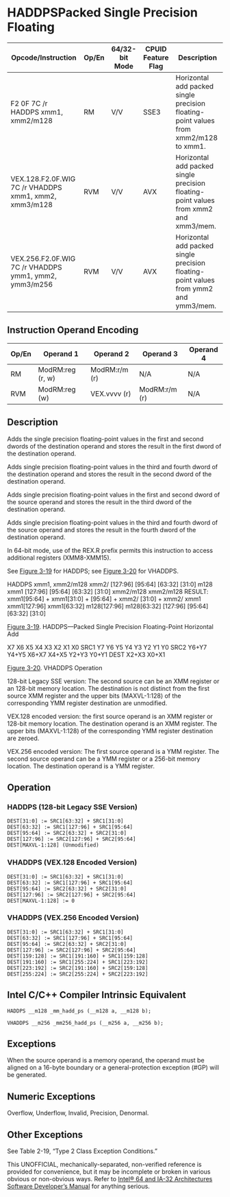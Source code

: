 # HADDPS**Packed Single Precision Floating**

| Opcode/Instruction                                    | Op/En | 64/32-bit Mode | CPUID Feature Flag | Description                                                                          |
| ----------------------------------------------------- | ----- | -------------- | ------------------ | ------------------------------------------------------------------------------------ |
| F2 0F 7C /r HADDPS xmm1, xmm2/m128                    | RM    | V/V            | SSE3               | Horizontal add packed single precision floating-point values from xmm2/m128 to xmm1. |
| VEX.128.F2.0F.WIG 7C /r VHADDPS xmm1, xmm2, xmm3/m128 | RVM   | V/V            | AVX                | Horizontal add packed single precision floating-point values from xmm2 and xmm3/mem. |
| VEX.256.F2.0F.WIG 7C /r VHADDPS ymm1, ymm2, ymm3/m256 | RVM   | V/V            | AVX                | Horizontal add packed single precision floating-point values from ymm2 and ymm3/mem. |

## Instruction Operand Encoding

| Op/En | Operand 1        | Operand 2     | Operand 3     | Operand 4 |
| ----- | ---------------- | ------------- | ------------- | --------- |
| RM    | ModRM:reg (r, w) | ModRM:r/m (r) | N/A           | N/A       |
| RVM   | ModRM:reg (w)    | VEX.vvvv (r)  | ModRM:r/m (r) | N/A       |

## Description

Adds the single precision floating-point values in the first and second dwords of the destination operand and stores the result in the first dword of the destination operand.

Adds single precision floating-point values in the third and fourth dword of the destination operand and stores the result in the second dword of the destination operand.

Adds single precision floating-point values in the first and second dword of the source operand and stores the result in the third dword of the destination operand.

Adds single precision floating-point values in the third and fourth dword of the source operand and stores the result in the fourth dword of the destination operand.

In 64-bit mode, use of the REX.R prefix permits this instruction to access additional registers (XMM8-XMM15).

See [Figure 3-19](/x86/haddps#fig-3-19) for HADDPS; see [Figure 3-20](/x86/haddps#fig-3-20) for VHADDPS.

HADDPS xmm1, xmm2/m128
xmm2/
[127:96]
[95:64]
[63:32]
[31:0]
m128
xmm1
[127:96]
[95:64]
[63:32]
[31:0]
xmm2/m128
xmm2/m128
RESULT:
xmm1[95:64] +
xmm1[31:0] +
[95:64] + xmm2/
[31:0] + xmm2/
xmm1
xmm1[127:96]
xmm1[63:32]
m128[127:96]
m128[63:32]
[127:96]
[95:64]
[63:32]
[31:0]

[Figure 3-19](/x86/haddps#fig-3-19). HADDPS—Packed Single Precision Floating-Point Horizontal Add

X7 X6 X5 X4 X3 X2 X1 X0
SRC1
Y7 Y6 Y5 Y4 Y3 Y2 Y1 Y0
SRC2
Y6+Y7 Y4+Y5 X6+X7 X4+X5 Y2+Y3 Y0+Y1
DEST
X2+X3 X0+X1

[Figure 3-20](/x86/haddps#fig-3-20). VHADDPS Operation

128-bit Legacy SSE version: The second source can be an XMM register or an 128-bit memory location. The destination is not distinct from the first source XMM register and the upper bits (MAXVL-1:128) of the corresponding YMM register destination are unmodified.

VEX.128 encoded version: the first source operand is an XMM register or 128-bit memory location. The destination operand is an XMM register. The upper bits (MAXVL-1:128) of the corresponding YMM register destination are zeroed.

VEX.256 encoded version: The first source operand is a YMM register. The second source operand can be a YMM register or a 256-bit memory location. The destination operand is a YMM register.

## Operation

### HADDPS (128-bit Legacy SSE Version)

```
DEST[31:0] := SRC1[63:32] + SRC1[31:0]
DEST[63:32] := SRC1[127:96] + SRC1[95:64]
DEST[95:64] := SRC2[63:32] + SRC2[31:0]
DEST[127:96] := SRC2[127:96] + SRC2[95:64]
DEST[MAXVL-1:128] (Unmodified)

```

### VHADDPS (VEX.128 Encoded Version)

```
DEST[31:0] := SRC1[63:32] + SRC1[31:0]
DEST[63:32] := SRC1[127:96] + SRC1[95:64]
DEST[95:64] := SRC2[63:32] + SRC2[31:0]
DEST[127:96] := SRC2[127:96] + SRC2[95:64]
DEST[MAXVL-1:128] := 0

```

### VHADDPS (VEX.256 Encoded Version)

```
DEST[31:0] := SRC1[63:32] + SRC1[31:0]
DEST[63:32] := SRC1[127:96] + SRC1[95:64]
DEST[95:64] := SRC2[63:32] + SRC2[31:0]
DEST[127:96] := SRC2[127:96] + SRC2[95:64]
DEST[159:128] := SRC1[191:160] + SRC1[159:128]
DEST[191:160] := SRC1[255:224] + SRC1[223:192]
DEST[223:192] := SRC2[191:160] + SRC2[159:128]
DEST[255:224] := SRC2[255:224] + SRC2[223:192]

```

## Intel C/C++ Compiler Intrinsic Equivalent

```
HADDPS __m128 _mm_hadd_ps (__m128 a, __m128 b);

```

```
VHADDPS __m256 _mm256_hadd_ps (__m256 a, __m256 b);

```

## Exceptions

When the source operand is a memory operand, the operand must be aligned on a 16-byte boundary or a general-protection exception (#​​​​GP) will be generated.

## Numeric Exceptions

Overflow, Underflow, Invalid, Precision, Denormal.

## Other Exceptions

See Table 2-19, “Type 2 Class Exception Conditions.”

This UNOFFICIAL, mechanically-separated, non-verified reference is provided for convenience, but it may be
incomplete or broken in various obvious or non-obvious
ways. Refer to [Intel® 64 and IA-32 Architectures Software Developer’s Manual](https://software.intel.com/en-us/download/intel-64-and-ia-32-architectures-sdm-combined-volumes-1-2a-2b-2c-2d-3a-3b-3c-3d-and-4) for anything serious.

